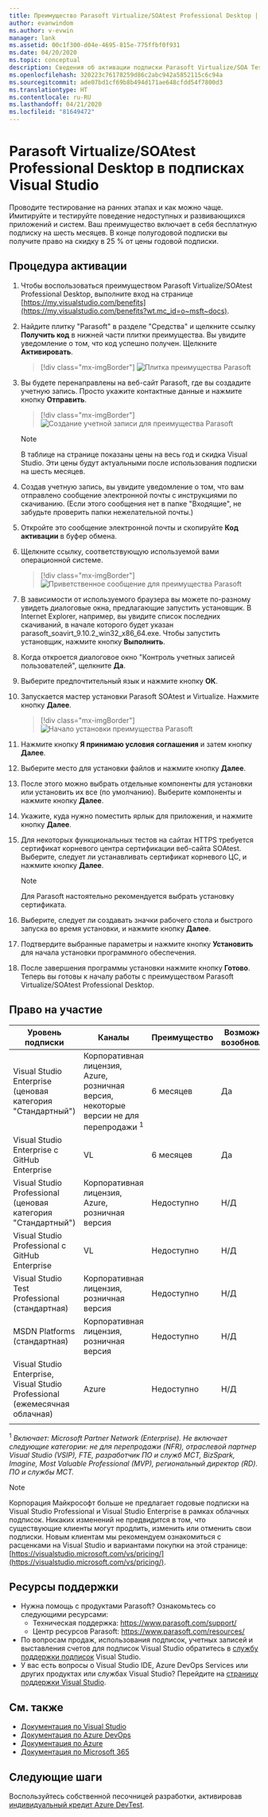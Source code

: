 ```yaml
---
title: Преимущество Parasoft Virtualize/SOAtest Professional Desktop | Документация Майкрософт
author: evanwindom
ms.author: v-evwin
manager: lank
ms.assetid: 00c1f300-d04e-4695-815e-775ffbf0f931
ms.date: 04/20/2020
ms.topic: conceptual
description: Сведения об активации подписки Parasoft Virtualize/SOA Test Professional, входящей в вашу подписку Visual Studio.
ms.openlocfilehash: 320223c76178259d86c2abc942a5852115c6c94a
ms.sourcegitcommit: ade07bd1cf69b8b494d171ae648cfdd54f7800d3
ms.translationtype: HT
ms.contentlocale: ru-RU
ms.lasthandoff: 04/21/2020
ms.locfileid: "81649472"
---
```

# <a name="parasoft-virtualizesoatest-professional-desktop-in-visual-studio-subscriptions"></a>Parasoft Virtualize/SOAtest Professional Desktop в подписках Visual Studio

Проводите тестирование на ранних этапах и как можно чаще.  Имитируйте и тестируйте поведение недоступных и развивающихся приложений и систем.  Ваш преимущество включает в себя бесплатную подписку на шесть месяцев.  В конце полугодовой подписки вы получите право на скидку в 25 % от цены годовой подписки.

## <a name="activation-steps"></a>Процедура активации

1. Чтобы воспользоваться преимуществом Parasoft Virtualize/SOAtest Professional Desktop, выполните вход на странице [https://my.visualstudio.com/benefits](https://my.visualstudio.com/benefits?wt.mc_id=o~msft~docs).

2. Найдите плитку "Parasoft" в разделе "Средства" и щелкните ссылку **Получить код** в нижней части плитки преимущества.   Вы увидите уведомление о том, что код успешно получен.  Щелкните **Активировать**.
   > [!div class="mx-imgBorder"]
   > ![Плитка преимущества Parasoft](_img/vs-parasoft/vs-parasoft-tile.png)

3. Вы будете перенаправлены на веб-сайт Parasoft, где вы создадите учетную запись.  Просто укажите контактные данные и нажмите кнопку **Отправить**.
   > [!div class="mx-imgBorder"]
   > ![Создание учетной записи для преимущества Parasoft](_img/vs-parasoft/vs-parasoft-new-account.png)

   > [!Note]
   > В таблице на странице показаны цены на весь год и скидка Visual Studio. Эти цены будут актуальными после использования подписки на шесть месяцев.  

4. Создав учетную запись, вы увидите уведомление о том, что вам отправлено сообщение электронной почты с инструкциями по скачиванию.  (Если этого сообщения нет в папке "Входящие", не забудьте проверить папки нежелательной почты.)

5. Откройте это сообщение электронной почты и скопируйте **Код активации** в буфер обмена.

6. Щелкните ссылку, соответствующую используемой вами операционной системе.
   > [!div class="mx-imgBorder"]
   > ![Приветственное сообщение для преимущества Parasoft](_img/vs-parasoft/vs-parasoft-email.png)

7. В зависимости от используемого браузера вы можете по-разному увидеть диалоговые окна, предлагающие запустить установщик.  В Internet Explorer, например, вы увидите список последних скачиваний, в начале которого будет указан parasoft_soavirt_9.10.2_win32_x86_64.exe. Чтобы запустить установщик, нажмите кнопку **Выполнить**.

8. Когда откроется диалоговое окно "Контроль учетных записей пользователей", щелкните **Да**.

9. Выберите предпочтительный язык и нажмите кнопку **ОК**.

10. Запускается мастер установки Parasoft SOAtest и Virtualize.  Нажмите кнопку **Далее**.
    > [!div class="mx-imgBorder"]
    > ![Начало установки преимущества Parasoft](_img/vs-parasoft/vs-parasoft-start-install.png)

11. Нажмите кнопку **Я принимаю условия соглашения** и затем кнопку **Далее**.

12. Выберите место для установки файлов и нажмите кнопку **Далее**.

13. После этого можно выбрать отдельные компоненты для установки или установить их все (по умолчанию).  Выберите компоненты и нажмите кнопку **Далее**.

14. Укажите, куда нужно поместить ярлык для приложения, и нажмите кнопку **Далее**.

15. Для некоторых функциональных тестов на сайтах HTTPS требуется сертификат корневого центра сертификации веб-сайта SOAtest.  Выберите, следует ли устанавливать сертификат корневого ЦС, и нажмите кнопку **Далее**.
    > [!NOTE]
    > Для Parasoft настоятельно рекомендуется выбрать установку сертификата.

16. Выберите, следует ли создавать значки рабочего стола и быстрого запуска во время установки, и нажмите кнопку **Далее**.

17. Подтвердите выбранные параметры и нажмите кнопку **Установить** для начала установки программного обеспечения.

18. После завершения программы установки нажмите кнопку **Готово**. Теперь вы готовы к началу работы с преимуществом Parasoft Virtualize/SOAtest Professional Desktop.

## <a name="eligibility"></a>Право на участие

| Уровень подписки                                                 |     Каналы                                            | Преимущество                                                          | Возможность возобновления    |
|--------------------------------------------------------------------|---------------------------------------------------------|------------------------------------------------------------------|---------------|
| Visual Studio Enterprise (ценовая категория "Стандартный")   | Корпоративная лицензия, Azure, розничная версия, некоторые версии не для перепродажи <sup>1</sup> | 6 месяцев       |  Да       |
| Visual Studio Enterprise с GitHub Enterprise | VL | 6 месяцев       |  Да       |
| Visual Studio Professional (ценовая категория "Стандартный") | Корпоративная лицензия, Azure, розничная версия                                       | Недоступно                                                           |Н/Д         |
| Visual Studio Professional с GitHub Enterprise | VL                                      | Недоступно                                                           |Н/Д         |
| Visual Studio Test Professional (стандартная)                         | Корпоративная лицензия, розничная версия                                              | Недоступно                                                           |Н/Д         |
| MSDN Platforms (стандартная)                                          | Корпоративная лицензия, розничная версия                                              | Недоступно                                                           |Н/Д         |
| Visual Studio Enterprise, Visual Studio Professional (ежемесячная облачная) | Azure                                       | Недоступно                                                           |Н/Д|
||

<sup>1</sup> *Включает: Microsoft Partner Network (Enterprise).  Не включает следующие категории:  не для перепродажи (NFR), отраслевой партнер Visual Studio (VSIP), FTE, разработчик ПО и служб MCT, BizSpark, Imagine, Most Valuable Professional (MVP), региональный директор (RD).  ПО и службы MCT.*

> [!NOTE]
> Корпорация Майкрософт больше не предлагает годовые подписки на Visual Studio Professional и Visual Studio Enterprise в рамках облачных подписок. Никаких изменений не предвидится в том, что существующие клиенты могут продлить, изменить или отменить свои подписки. Новым клиентам мы рекомендуем ознакомиться с расценками на Visual Studio и вариантами покупки на этой странице: [https://visualstudio.microsoft.com/vs/pricing/](https://visualstudio.microsoft.com/vs/pricing/).

## <a name="support-resources"></a>Ресурсы поддержки
- Нужна помощь с продуктами Parasoft?  Ознакомьтесь со следующими ресурсами:
  - Техническая поддержка: https://www.parasoft.com/support/
  - Центр ресурсов Parasoft: https://www.parasoft.com/resources/
- По вопросам продаж, использования подписок, учетных записей и выставления счетов для подписок Visual Studio обратитесь в [службу поддержки подписок](https://visualstudio.microsoft.com/subscriptions/support/) Visual Studio.
- У вас есть вопросы о Visual Studio IDE, Azure DevOps Services или других продуктах или службах Visual Studio?  Перейдите на [страницу поддержки Visual Studio](https://visualstudio.microsoft.com/support/).

## <a name="see-also"></a>См. также
- [Документация по Visual Studio](https://docs.microsoft.com/visualstudio/)
- [Документация по Azure DevOps](https://docs.microsoft.com/azure/devops/)
- [Документация по Azure](https://docs.microsoft.com/azure/)
- [Документация по Microsoft 365](https://docs.microsoft.com/microsoft-365/)

## <a name="next-steps"></a>Следующие шаги
Воспользуйтесь собственной песочницей разработки, активировав [индивидуальный кредит Azure DevTest](vs-azure.md). 
